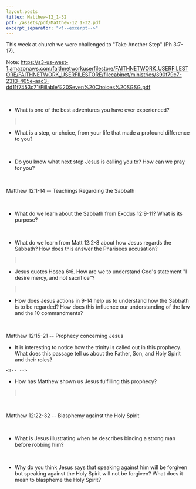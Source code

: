 ```yaml
---
layout.posts
titlex: Matthew-12_1-32
pdf: /assets/pdf/Matthew-12_1-32.pdf
excerpt_separator: "<!--excerpt-->"
---
```

This week at church we were challenged to \"Take Another Step\" (Ph
3:7-17).

Note:
<https://s3-us-west-1.amazonaws.com/faithnetworkuserfilestore/FAITHNETWORK_USERFILESTORE/FAITHNETWORK_USERFILESTORE/filecabinet/ministries/390f79c7-2313-405e-aac3-dd11f7453c71/Fillable%20Seven%20Choices%20SGSG.pdf>

 
<!--excerpt-->

-   What is one of the best adventures you have ever experienced?

>  

-   What is a step, or choice, from your life that made a profound
    difference to you?

 

-   Do you know what next step Jesus is calling you to? How can we pray
    for you?

 

Matthew 12:1-14 \-- Teachings Regarding the Sabbath

 

-   What do we learn about the Sabbath from Exodus 12:9-11? What is its
    purpose?

 

-   What do we learn from Matt 12:2-8 about how Jesus regards the
    Sabbath? How does this answer the Pharisees accusation?

>  

-   Jesus quotes Hosea 6:6. How are we to understand God\'s statement
    \"I desire mercy, and not sacrifice\"?

>  

-   How does Jesus actions in 9-14 help us to understand how the Sabbath
    is to be regarded? How does this influence our understanding of the
    law and the 10 commandments?

 

Matthew 12:15-21 \-- Prophecy concerning Jesus 

-   It is interesting to notice how the trinity is called out in this
    prophecy. What does this passage tell us about the Father, Son, and
    Holy Spirit and their roles?

```{=html}
<!-- -->
```
-   How has Matthew shown us Jesus fulfilling this prophecy?

>  

 

Matthew 12:22-32 \-- Blasphemy against the Holy Spirit

 

-   What is Jesus illustrating when he describes binding a strong man
    before robbing him?

 

-   Why do you think Jesus says that speaking against him will be
    forgiven but speaking against the Holy Spirit will not be forgiven?
    What does it mean to blaspheme the Holy Spirit?
